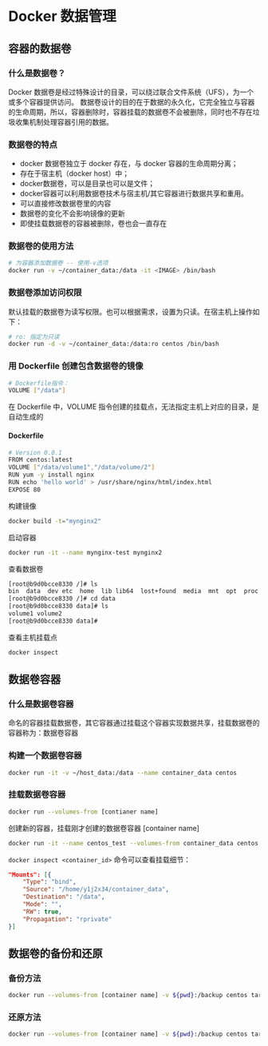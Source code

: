 # Docker 数据管理

## 容器的数据卷

### 什么是数据卷？

Docker 数据卷是经过特殊设计的目录，可以绕过联合文件系统（UFS），为一个或多个容器提供访问。
数据卷设计的目的在于数据的永久化，它完全独立与容器的生命周期，所以，容器删除时，容器挂载的数据卷不会被删除，同时也不存在垃圾收集机制处理容器引用的数据。

### 数据卷的特点

- docker 数据卷独立于 docker 存在，与 docker 容器的生命周期分离；
- 存在于宿主机（docker host）中；
- docker数据卷，可以是目录也可以是文件；
- docker容器可以利用数据卷技术与宿主机/其它容器进行数据共享和重用。
- 可以直接修改数据卷里的内容
- 数据卷的变化不会影响镜像的更新
- 即使挂载数据卷的容器被删除，卷也会一直存在

### 数据卷的使用方法

```sh
# 为容器添加数据卷 -- 使用-v选项
docker run -v ~/container_data:/data -it <IMAGE> /bin/bash
```

### 数据卷添加访问权限

默认挂载的数据卷为读写权限。也可以根据需求，设置为只读。在宿主机上操作如下：

```sh
# ro: 指定为只读
docker run -d -v ~/container_data:/data:ro centos /bin/bash
```

### 用 Dockerfile 创建包含数据卷的镜像

```sh
# Dockerfile指令：
VOLUME ["/data"]
```

在 Dockerfile 中，VOLUME 指令创建的挂载点，无法指定主机上对应的目录，是自动生成的

#### Dockerfile

```sh
# Version 0.0.1
FROM centos:latest
VOLUME ["/data/volume1","/data/volume/2"]
RUN yum -y install nginx
RUN echo 'hello world' > /usr/share/nginx/html/index.html
EXPOSE 80
```

构建镜像

```sh
docker build -t="mynginx2"
```

启动容器

```sh
docker run -it --name mynginx-test mynginx2
```

查看数据卷

```sh
[root@b9d0bcce8330 /]# ls
bin  data  dev etc  home  lib lib64  lost+found  media  mnt  opt  proc  root run  sbin  srv sys  tmp  usr  var
[root@b9d0bcce8330 /]# cd data
[root@b9d0bcce8330 data]# ls
volume1 volume2
[root@b9d0bcce8330 data]#
```

查看主机挂载点

```sh
docker inspect
```

## 数据卷容器

### 什么是数据卷容器

命名的容器挂载数据卷，其它容器通过挂载这个容器实现数据共享，挂载数据卷的容器称为：数据卷容器

### 构建一个数据卷容器

```sh
docker run -it -v ~/host_data:/data --name container_data centos
```

### 挂载数据卷容器

```sh
docker run --volumes-from [contianer name]
```

创建新的容器，挂载刚才创建的数据卷容器 [container name]

```sh
docker run -it --name centos_test --volumes-from container_data centos /bin/bash
```

`docker inspect <container_id>` 命令可以查看挂载细节：

```json
"Mounts": [{
    "Type": "bind",
    "Source": "/home/y1j2x34/container_data",
    "Destination": "/data",
    "Mode": "",
    "RW": true,
    "Propagation": "rprivate"
}]
```

## 数据卷的备份和还原

### 备份方法

```sh
docker run --volumes-from [container name] -v ${pwd}:/backup centos tar cvf /backup/backup.tar
```

### 还原方法

```sh
docker run --volumes-from [container name] -v ${pwd}:/backup centos tar xvf /backup/backup.tar
```
